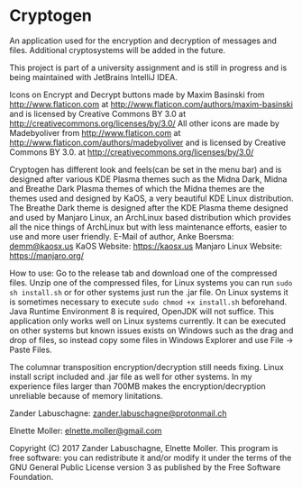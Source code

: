 # Cryptogen
An application used for the encryption and decryption of messages and files.
Additional cryptosystems will be added in the future.

This project is part of a university assignment and is still in progress and is being maintained with JetBrains IntelliJ IDEA.

Icons on Encrypt and Decrypt buttons  made by Maxim Basinski from http://www.flaticon.com at http://www.flaticon.com/authors/maxim-basinski and is licensed by Creative Commons BY 3.0 at http://creativecommons.org/licenses/by/3.0/
All other icons are made by Madebyoliver from http://www.flaticon.com at http://www.flaticon.com/authors/madebyoliver and is licensed by Creative Commons BY 3.0. at http://creativecommons.org/licenses/by/3.0/

Cryptogen has different look and feels(can be set in the menu bar) and is designed after various KDE Plasma themes such as the Midna Dark, Midna and Breathe Dark Plasma themes of which the Midna themes are the themes used and designed by KaOS, a very beautiful KDE Linux distribution. The Breathe Dark theme is designed after the KDE Plasma theme designed and used by Manjaro Linux, an ArchLinux based distribution which provides all the nice things of ArchLinux but with less maintenance efforts, easier to use and more user friendly.
E-Mail of author, Anke Boersma: demm@kaosx.us
KaOS Website: https://kaosx.us
Manjaro Linux Website: https://manjaro.org/

How to use:
Go to the release tab and download one of the compressed files. Unzip one of the compressed files, for Linux systems you can run ``sudo sh install.sh`` or for other systems just run the .jar file. On Linux systems it is sometimes necessary to execute ``sudo chmod +x install.sh`` beforehand. Java Runtime Environment 8 is required, OpenJDK will not suffice. This application only works well on Linux systems currently. It can be executed on other systems but known issues exists on Windows such as the drag and drop of files, so instead copy some files in Windows Explorer and use File -> Paste Files.

The columnar transposition encryption/decryption still needs fixing. Linux install script included and .jar file as well for other systems. In my experience files larger than 700MB makes the encryption/decryption unreliable because of memory linitations.

Zander Labuschagne: zander.labuschagne@protonmail.ch

Elnette Moller: elnette.moller@gmail.com

Copyright (C) 2017  Zander Labuschagne, Elnette Moller. This program is free software: you can redistribute it and/or modify it under the terms of the GNU General Public License version 3 as published by the Free Software Foundation.
